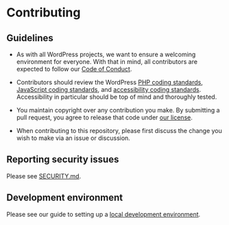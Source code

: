 # Contributing

## Guidelines

- As with all WordPress projects, we want to ensure a welcoming environment for everyone. With that in mind, all contributors are expected to follow our [Code of Conduct](https://make.wordpress.org/handbook/community-code-of-conduct/).

- Contributors should review the WordPress [PHP coding standards](https://developer.wordpress.org/coding-standards/wordpress-coding-standards/php/), [JavaScript coding standards](https://developer.wordpress.org/coding-standards/wordpress-coding-standards/javascript/), and [accessibility coding standards](https://developer.wordpress.org/coding-standards/wordpress-coding-standards/accessibility/). Accessibility in particular should be top of mind and thoroughly tested.

- You maintain copyright over any contribution you make. By submitting a pull request, you agree to release that code under [our license](LICENSE).

- When contributing to this repository, please first discuss the change you wish to make via an issue or discussion.

## Reporting security issues

Please see [SECURITY.md](SECURITY.md).

## Development environment

Please see our guide to setting up a [local development environment](docs/local-development.md).
